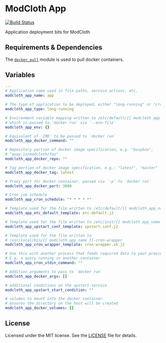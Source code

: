 # ModCloth App

[![Build Status](https://travis-ci.org/modcloth/ansible-role-modcloth-app.svg?branch=master)](https://travis-ci.org/modcloth/ansible-role-modcloth-app)

Application deployment bits for ModCloth

## Requirements &amp; Dependencies

The [`docker_pull`](
https://github.com/modcloth-labs/ansible-module-docker-pull) module is used to
pull docker containers.

## Variables

``` yaml
---
# Application name used in file paths, service actions, etc.
modcloth_app_name: app

# The type of application to be deployed, either "long-running" or "cron"
modcloth_app_type: long-running

# Environment variable mapping written to /etc/default/{{ modcloth_app_name }}
# which is passed to `docker run` via `--env-file`
modcloth_app_env: {}

# Equivalent of `CMD` to be passed to `docker run`
modcloth_app_docker_command: ""

# Repository portion of docker image specification, e.g. "busybox",
# "quay.io/modcloth/foo"
modcloth_app_docker_repo: ""

# Tag portion of docker image specification, e.g.: "latest", "master"
modcloth_app_docker_tag: latest

# Proxy port for docker container, passed via `-p` to `docker run`
modcloth_app_docker_port: 3000

# Cron job schedule
modcloth_app_cron_schedule: "* * * * *"

# Template used for the file written to /etc/default/{{ modcloth_app_name }}
modcloth_app_etc_default_template: etc-default.j2

# Template used for the file written to /etc/init/{{ modcloth_app_name }}.conf
modcloth_app_upstart_conf_template: upstart.conf.j2

# Template used for the file written to
# /usr/local/bin/{{ modcloth_app_name }}-cron-wrapper
modcloth_app_cron_wrapper_template: cron-wrapper.sh.j2

# Use this with another process that feeds required data to your proccess over STDIN
# E.g. a query running in another container
modcloth_app_cron_stdin_command: ""

# Addition arguments to pass to `docker run`
modcloth_app_docker_args: []

# additional conditions on the upstart service
modcloth_app_upstart_start_condition: ""

# volumes to mount into the docker container
# ensures the directory on the host will be created
modcloth_app_docker_volumes: []
```

## License

Licensed under the MIT license.  See the [LICENSE](./LICENSE) file for details.
